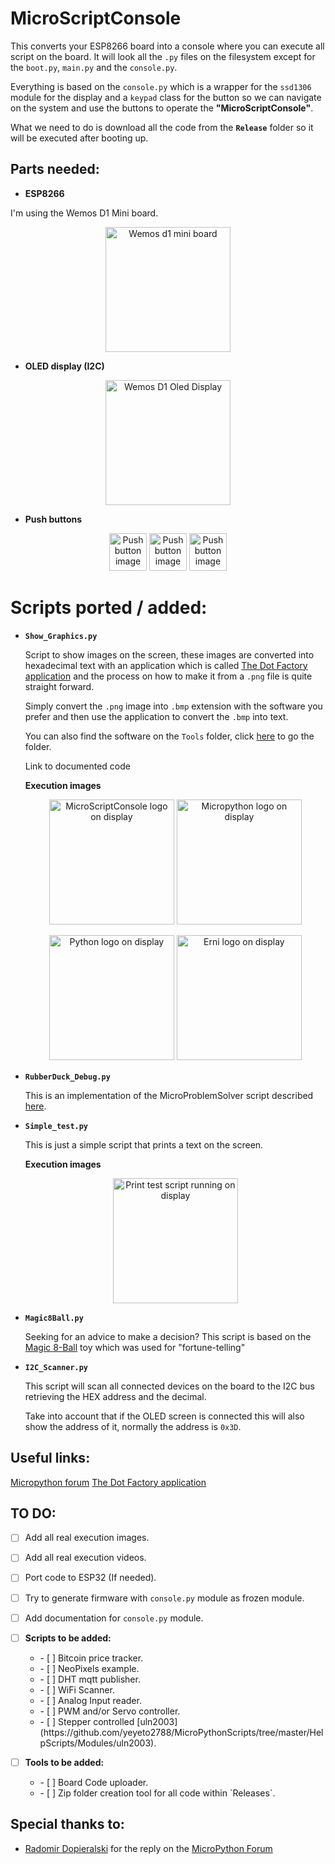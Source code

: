# MicroScriptConsole

This converts your ESP8266 board into a console where you can execute all script on the board. It will look all the `.py` files on the filesystem except for the `boot.py`, `main.py` and the `console.py`.

Everything is based on the `console.py` which is a wrapper for the `ssd1306` module for the display and a `keypad` class for the button so we can navigate on the system and use the buttons to operate the **"MicroScriptConsole"**.

What we need to do is download all the code from the **`Release`** folder so it will be executed after booting up.

## Parts needed:

  * **ESP8266**

  I'm using the Wemos D1 Mini board.

  <p align="center">
  <img src="./Doc/images/wemos_d1_mini.png" alt="Wemos d1 mini board"  width="200"/>
  </p>

  * **OLED display (I2C)**

  <p align="center">
  <img src="./Doc/images/wemos_mini_oled.png" alt="Wemos D1 Oled Display"  width="200"/>
  </p>

  * **Push buttons**

  <p align="center">
  <img src="./Doc/images/push_button.png" alt="Push button image"  width="60"/>
  <img src="./Doc/images/push_button.png" alt="Push button image"  width="60"/>
  <img src="./Doc/images/push_button.png" alt="Push button image"  width="60"/>
  </p>

# Scripts ported / added:

* **`Show_Graphics.py`**

  Script to show images on the screen, these images are converted into hexadecimal text with an application which is called [The Dot Factory application](http://www.eran.io/the-dot-factory-an-lcd-font-and-image-generator/) and the process on how to make it from a `.png` file is quite straight forward.

  Simply convert the `.png` image into `.bmp` extension with the software you prefer and then use the application to convert the `.bmp` into text.

  You can also find the software on the `Tools` folder, click [here](Tools/) to go the folder.

  Link to documented code

  **Execution images**

  <p align="center">
  <img src="./Doc/images/msc_oled.png" alt="MicroScriptConsole logo on display"  width="200"/>
  <img src="./Doc/images/upython_oled_s.png" alt="Micropython logo on display"  width="200"/>
  <p align="center"/>
  <img src="./Doc/images/python_oled.png" alt="Python logo on display"  width="200"/>
  <img src="./Doc/images/erni_oled.png" alt="Erni logo on display"  width="200"/>
  </p>

* **`RubberDuck_Debug.py`**

  This is an implementation of the MicroProblemSolver script described [here](https://github.com/yeyeto2788/MicroPythonScripts/tree/master/MicroProblemSolver).

* **`Simple_test.py`**

  This is just a simple script that prints a text on the screen.

  **Execution images**

  <p align="center">
  <img src="./Doc/images/print_test.png" alt="Print test script running on display"  width="200"/>
  </p>

*  **`Magic8Ball.py`**

    Seeking for an advice to make a decision? This script is based on the [Magic 8-Ball](https://en.wikipedia.org/wiki/Magic_8-Ball) toy which was used for "fortune-telling"

*  **`I2C_Scanner.py`**

    This script will scan all connected devices on the board to the I2C bus retrieving the HEX address and the decimal.

    Take into account that if the OLED screen is connected this will also show the address of it, normally the address is `0x3D`.


## Useful links:

[Micropython forum](https://forum.micropython.org/viewtopic.php?f=16&t=4901&p=28154&hilit=oled+display#p28154)
[The Dot Factory application](http://www.eran.io/the-dot-factory-an-lcd-font-and-image-generator/)


## TO DO:

- [ ] Add all real execution images.

- [ ] Add all real execution videos.

- [ ] Port code to ESP32 (If needed).

- [ ] Try to generate firmware with `console.py` module as frozen module.

- [ ] Add documentation for `console.py` module.

- [ ] **Scripts to be added:**
    <ul><li> - [ ] Bitcoin price tracker.</li>
    <li> - [ ] NeoPixels example.</li>
    <li> - [ ] DHT mqtt publisher.</li>
    <li> - [ ] WiFi Scanner.</li>
    <li> - [ ] Analog Input reader.</li>
    <li> - [ ] PWM and/or Servo controller.</li>
    <li> - [ ] Stepper controlled  [uln2003](https://github.com/yeyeto2788/MicroPythonScripts/tree/master/HelpScripts/Modules/uln2003).</li></ul>

- [ ] **Tools to be added:**
    <ul><li> - [ ] Board Code uploader.</li>
    <li> - [ ] Zip folder creation tool for all code within `Releases`.</li></ul>

## Special thanks to:

* [Radomir Dopieralski](https://github.com/deshipu) for the reply on the [MicroPython Forum](https://forum.micropython.org/viewtopic.php?f=16&t=5119)
